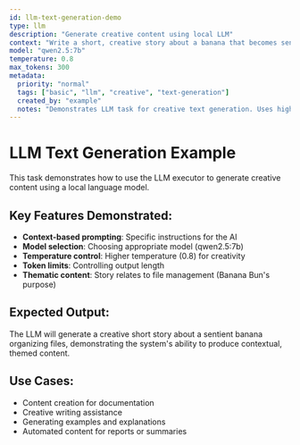 ```yaml
---
id: llm-text-generation-demo
type: llm
description: "Generate creative content using local LLM"
context: "Write a short, creative story about a banana that becomes sentient and starts organizing files on a computer. The story should be fun, whimsical, and relate to file management themes. Keep it under 200 words."
model: "qwen2.5:7b"
temperature: 0.8
max_tokens: 300
metadata:
  priority: "normal"
  tags: ["basic", "llm", "creative", "text-generation"]
  created_by: "example"
  notes: "Demonstrates LLM task for creative text generation. Uses higher temperature for creativity. Shows how to use context for specific prompts."
---
```


# LLM Text Generation Example

This task demonstrates how to use the LLM executor to generate creative content using a local language model.

## Key Features Demonstrated:
- **Context-based prompting**: Specific instructions for the AI
- **Model selection**: Choosing appropriate model (qwen2.5:7b)
- **Temperature control**: Higher temperature (0.8) for creativity
- **Token limits**: Controlling output length
- **Thematic content**: Story relates to file management (Banana Bun's purpose)

## Expected Output:
The LLM will generate a creative short story about a sentient banana organizing files, demonstrating the system's ability to produce contextual, themed content.

## Use Cases:
- Content creation for documentation
- Creative writing assistance
- Generating examples and explanations
- Automated content for reports or summaries

